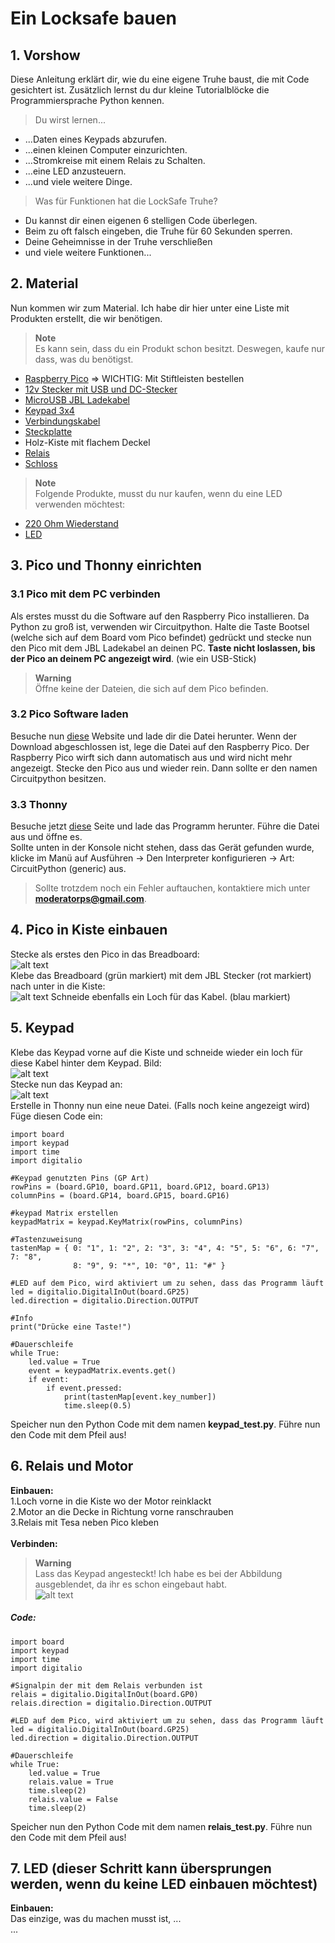 # Ein Locksafe bauen
## 1. Vorshow
Diese Anleitung erklärt dir, wie du eine eigene Truhe baust, die mit Code gesichtert ist. Zusätzlich lernst du dur kleine Tutorialblöcke die Programmiersprache Python kennen.<br>
> Du wirst lernen...
- ...Daten eines Keypads abzurufen.
- ...einen kleinen Computer einzurichten.
- ...Stromkreise mit einem Relais zu Schalten.
- ...eine LED anzusteuern.
- ...und viele weitere Dinge.
> Was für Funktionen hat die LockSafe Truhe?
- Du kannst dir einen eigenen 6 stelligen Code überlegen.
- Beim zu oft falsch eingeben, die Truhe für 60 Sekunden sperren.
- Deine Geheimnisse in der Truhe verschließen
- und viele weitere Funktionen...
## 2. Material
Nun kommen wir zum Material. Ich habe dir hier unter eine Liste mit Produkten erstellt, die wir benötigen.
> **Note**<br>
> Es kann sein, dass du ein Produkt schon besitzt. Deswegen, kaufe nur dass, was du benötigst.
- [Raspberry Pico](https://www.reichelt.de/raspberry-pi-pico-rp2040-cortex-m0-microusb-header-rasp-pi-pico-h-p305824.html?&trstct=vrt_pdn&nbc=1) => WICHTIG: Mit Stiftleisten bestellen
- [12v Stecker mit USB und DC-Stecker](https://www.amazon.de/Zolt-Universal-USB-Anschluss-DC-Stecker-Haushaltselektronik/dp/B0932YBT9X/ref=asc_df_B0932YBT9X/?tag=googshopde-21&linkCode=df0&hvadid=546566796845&hvpos=&hvnetw=g&hvrand=10075993509748832043&hvpone=&hvptwo=&hvqmt=&hvdev=c&hvdvcmdl=&hvlocint=&hvlocphy=9042442&hvtargid=pla-1428434119420&psc=1&th=1&psc=1)
- [MicroUSB JBL Ladekabel](https://www.amazon.de/MicroUSB-Ladekabel-Kompatibel-Bluetooth-Lautsprecher-SOUNDGEAR-Lautsprecher/dp/B08XYX2RRX/ref=asc_df_B08XYX2RRX/?tag=googshopde-21&linkCode=df0&hvadid=546482272521&hvpos=&hvnetw=g&hvrand=2394098469561120703&hvpone=&hvptwo=&hvqmt=&hvdev=c&hvdvcmdl=&hvlocint=&hvlocphy=9042442&hvtargid=pla-1573446825248&psc=1&th=1&psc=1)
- [Keypad 3x4](https://www.reichelt.de/entwicklerboards-folientastatur-4-x-3-ziffern-debo-tast-4x3-p224223.html?&trstct=vrt_pdn&nbc=1)
- [Verbindungskabel](https://www.amazon.de/Female-Female-Male-Female-Male-Male-Steckbrücken-Drahtbrücken-bunt/dp/B01EV70C78/ref=asc_df_B01EV70C78/?tag=googshopde-21&linkCode=df0&hvadid=310491639325&hvpos=&hvnetw=g&hvrand=11461513820173354466&hvpone=&hvptwo=&hvqmt=&hvdev=c&hvdvcmdl=&hvlocint=&hvlocphy=9042442&hvtargid=pla-362913641420&psc=1&th=1&psc=1&tag=&ref=&adgrpid=59900935617&hvpone=&hvptwo=&hvadid=310491639325&hvpos=&hvnetw=g&hvrand=11461513820173354466&hvqmt=&hvdev=c&hvdvcmdl=&hvlocint=&hvlocphy=9042442&hvtargid=pla-362913641420)
- [Steckplatte](https://www.kaufland.de/product/429289378/?kwd&source=pla&sid=41790452&gclid=Cj0KCQiAnNacBhDvARIsABnDa6-gY4RCjDM2pLt6dpFGdofF5kMT8Iouvvrn-3orQxaCjP3QdQzAJzkaAtBCEALw_wcB)
- Holz-Kiste mit flachem Deckel
- [Relais](https://www.reichelt.de/entwicklerboards-relais-modul-5-v-srd-05vdc-sl-c-debo-relay-5v-p239148.html?CCOUNTRY=445&LANGUAGE=de&&r=1)
- [Schloss](https://www.amazon.de/gp/product/B01N650528/ref=ppx_yo_dt_b_asin_title_o07_s00?ie=UTF8&psc=1)
> **Note**<br>
> Folgende Produkte, musst du nur kaufen, wenn du eine LED verwenden möchtest:
- [220 Ohm Wiederstand](https://www.amazon.de/Metallfilm-Fest-Durchgangsloch-widerstände-Strombegrenzung-Rohs-zertifiziert/dp/B08QRXLKZQ/ref=sr_1_3_sspa?keywords=220+Ohm+Widerstand&qid=1670753216&sr=8-3-spons&sp_csd=d2lkZ2V0TmFtZT1zcF9hdGY&psc=1)
- [LED](https://www.reichelt.de/led-5-mm-bedrahtet-gruen-110-mcd-22--led-5mm-gn-p10232.html?PROVID=2788&gclid=Cj0KCQiAnNacBhDvARIsABnDa691HgcaGFhhWA0Ui6jMinj2Y0J1jq9og1Tg4IVw1qHuxhXOjJP_KiIaAjaOEALw_wcB)
## 3. Pico und Thonny einrichten
### 3.1 Pico mit dem PC verbinden
Als erstes musst du die Software auf den Raspberry Pico installieren. Da Python zu groß ist, verwenden wir Circuitpython. Halte die Taste Bootsel (welche sich auf dem Board vom Pico befindet) gedrückt und stecke nun den Pico mit dem JBL Ladekabel an deinen PC. **Taste nicht loslassen, bis der Pico an deinem PC angezeigt wird**. (wie ein USB-Stick)
> **Warning**<br>
> Öffne keine der Dateien, die sich auf dem Pico befinden.
### 3.2 Pico Software laden
Besuche nun [diese](https://circuitpython.org/board/raspberry_pi_pico/) Website und lade dir die Datei herunter. Wenn der Download abgeschlossen ist, lege die Datei auf den Raspberry Pico. Der Raspberry Pico wirft sich dann automatisch aus und wird nicht mehr angezeigt. Stecke den Pico aus und wieder rein. Dann sollte er den namen Circuitpython besitzen.<br>
### 3.3 Thonny
Besuche jetzt [diese](https://thonny.org) Seite und lade das Programm herunter. Führe die Datei aus und öffne es.<br>
Sollte unten in der Konsole nicht stehen, dass das Gerät gefunden wurde, klicke im Manü auf Ausführen -> Den Interpreter konfigurieren -> Art: CircuitPython (generic) aus.
> Sollte trotzdem noch ein Fehler auftauchen, kontaktiere mich unter **moderatorps@gmail.com**.
## 4. Pico in Kiste einbauen
Stecke als erstes den Pico in das Breadboard:<br>
![alt text](pico.png)
<br>Klebe das Breadboard (grün markiert) mit dem JBL Stecker (rot markiert) nach unter in die Kiste:<br>
![alt text](4_KisteBild.png)
Schneide ebenfalls ein Loch für das Kabel. (blau markiert)
## 5. Keypad
Klebe das Keypad vorne auf die Kiste und schneide wieder ein loch für diese Kabel hinter dem Keypad. Bild: <br>
![alt text](5_keypadaufbox.png)<br>
Stecke nun das Keypad an:<br>
![alt text](5_keypadbildanstecken.png)<br>
Erstelle in Thonny nun eine neue Datei. (Falls noch keine angezeigt wird) <br>
Füge diesen Code ein:
```
import board
import keypad
import time
import digitalio

#Keypad genutzten Pins (GP Art)
rowPins = (board.GP10, board.GP11, board.GP12, board.GP13)
columnPins = (board.GP14, board.GP15, board.GP16)

#keypad Matrix erstellen
keypadMatrix = keypad.KeyMatrix(rowPins, columnPins)

#Tastenzuweisung
tastenMap = { 0: "1", 1: "2", 2: "3", 3: "4", 4: "5", 5: "6", 6: "7", 7: "8",
              8: "9", 9: "*", 10: "0", 11: "#" }

#LED auf dem Pico, wird aktiviert um zu sehen, dass das Programm läuft
led = digitalio.DigitalInOut(board.GP25)
led.direction = digitalio.Direction.OUTPUT

#Info
print("Drücke eine Taste!")

#Dauerschleife
while True:
    led.value = True
    event = keypadMatrix.events.get()
    if event:
        if event.pressed:
            print(tastenMap[event.key_number])
            time.sleep(0.5)
```
Speicher nun den Python Code mit dem namen **keypad_test.py**.
Führe nun den Code mit dem Pfeil aus!
## 6. Relais und Motor
**Einbauen:**<br>
1.Loch vorne in die Kiste wo der Motor reinklackt<br>
2.Motor an die Decke in Richtung vorne ranschrauben<br>
3.Relais mit Tesa neben Pico kleben<br><br>
**Verbinden:**<br>
> **Warning**<br>
> Lass das Keypad angesteckt! Ich habe es bei der Abbildung ausgeblendet, da ihr es schon eingebaut habt.<br>
> ![alt text](6_anstecken.png)
##### Code:
```
import board
import keypad
import time
import digitalio

#Signalpin der mit dem Relais verbunden ist
relais = digitalio.DigitalInOut(board.GP0)
relais.direction = digitalio.Direction.OUTPUT

#LED auf dem Pico, wird aktiviert um zu sehen, dass das Programm läuft
led = digitalio.DigitalInOut(board.GP25)
led.direction = digitalio.Direction.OUTPUT

#Dauerschleife
while True:
    led.value = True
    relais.value = True
    time.sleep(2)
    relais.value = False
    time.sleep(2)
```
Speicher nun den Python Code mit dem namen **relais_test.py**.
Führe nun den Code mit dem Pfeil aus!
## 7. LED (dieser Schritt kann übersprungen werden, wenn du keine LED einbauen möchtest)
**Einbauen:**<br>
Das einzige, was du machen musst ist, ...<br>
...
